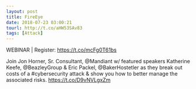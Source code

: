 ```yaml
---
layout: post
title: FireEye
date: 2018-07-23 03:00:21
tourl: http://t.co/aHW53SAv83
tags: [Attack]
---
```

WEBINAR | Register: https://t.co/mcFg0T61bs

Join Jon Horner, Sr. Consultant, @Mandiant w/ featured speakers Katherine Keefe, @BeazleyGroup &amp; Eric Packel, @BakerHostetler as they break out costs of a #cybersecurity attack &amp; show you how to better manage the associated risks. https://t.co/D9vNVLgxZm